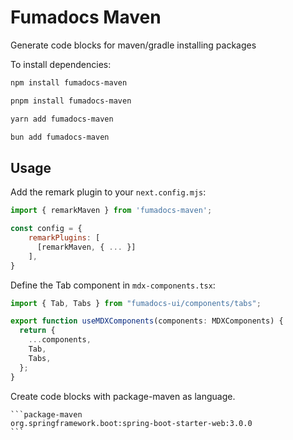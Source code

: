 # Fumadocs Maven

Generate code blocks for maven/gradle installing packages

To install dependencies:

```bash
npm install fumadocs-maven
```

```bash
pnpm install fumadocs-maven
```

```bash
yarn add fumadocs-maven
```

```bash
bun add fumadocs-maven
```

## Usage

Add the remark plugin to your `next.config.mjs`:

```javascript
import { remarkMaven } from 'fumadocs-maven';

const config = {
    remarkPlugins: [
      [remarkMaven, { ... }]
    ],
}
```

Define the Tab component in `mdx-components.tsx`:

```javascript
import { Tab, Tabs } from "fumadocs-ui/components/tabs";

export function useMDXComponents(components: MDXComponents) {
  return {
    ...components,
    Tab,
    Tabs,
  };
}
```

Create code blocks with package-maven as language.

````text
```package-maven
org.springframework.boot:spring-boot-starter-web:3.0.0
```
````
